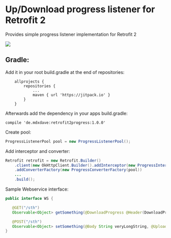 # Up/Download progress listener for Retrofit 2
Provides simple progress listener implementation for Retrofit 2

[![](https://jitpack.io/v/MDXDave/retrofit2progress.svg?style=flat-square)](https://jitpack.io/#MDXDave/retrofit2progress)

## Gradle:

Add it in your root build.gradle at the end of repositories:
```
	allprojects {
		repositories {
			...
			maven { url 'https://jitpack.io' }
		}
	}
```

Afterwards add the dependency in your apps build.gradle:
```
compile 'de.mdxdave:retrofit2progress:1.0.0'
```

Create pool:
```java
ProgressListenerPool pool = new ProgressListenerPool();
```

Add interceptor and converter:
```java
Retrofit retrofit = new Retrofit.Builder()
    .client(new OkHttpClient.Builder().addInterceptor(new ProgressInterceptor(pool)).build())
    .addConverterFactory(new ProgressConverterFactory(pool))
    ...
    .build();
```

Sample Webservice interface:
```java
public interface WS {

   @GET("/sth")
   Observable<Object> getSomething(@DownloadProgress @Header(DownloadProgress.HEADER) ProgressListener listener);

   @POST("/sth")
   Observable<Object> setSomething(@Body String veryLongString, @UploadProgress @Header(UploadProgress.HEADER) ProgressListener listener);
}
```

